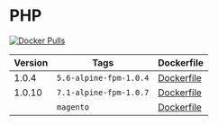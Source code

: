 PHP
=====================

[![Docker Pulls](https://img.shields.io/docker/pulls/digitalpulp/php.svg?maxAge=2592000)](https://hub.docker.com/r/digitalpulp/php/)

| Version | Tags | Dockerfile |
| --- | --- | --- |
|1.0.4| `5.6-alpine-fpm-1.0.4` | [Dockerfile](https://github.com/digitalpulp/php/blob/master/5.6/Dockerfile-alpine-fpm) |
|1.0.10| `7.1-alpine-fpm-1.0.7` | [Dockerfile](https://github.com/digitalpulp/php/blob/master/7.1/Dockerfile-alpine-fpm) |
| | `magento` | [Dockerfile](https://github.com/digitalpulp/php/blob/master/magento/Dockerfile) |
